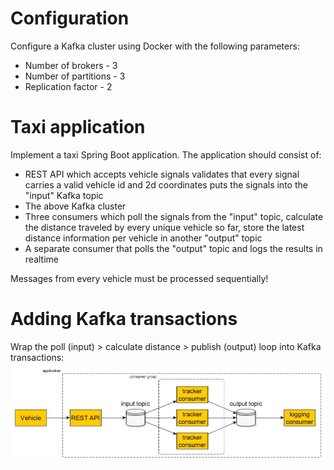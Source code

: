 # Configuration

Configure a Kafka cluster using Docker with the following parameters:

- Number of brokers - 3
- Number of partitions - 3
- Replication factor - 2


# Taxi application

Implement a taxi Spring Boot application. The application should consist of:

- REST API which accepts vehicle signals validates that every signal carries a valid vehicle id and 2d coordinates puts the signals into
  the "input" Kafka topic
- The above Kafka cluster 
- Three consumers which poll the signals from the "input" topic, calculate the distance traveled by every unique vehicle so far, store the
  latest distance information per vehicle in another "output" topic 
- A separate consumer that polls the "output" topic and logs the results in realtime

Messages from every vehicle must be processed sequentially!


# Adding Kafka transactions

Wrap the poll (input) > calculate distance > publish (output) loop into Kafka transactions:
![Kafka transactions](./kafka-transactions.png)



